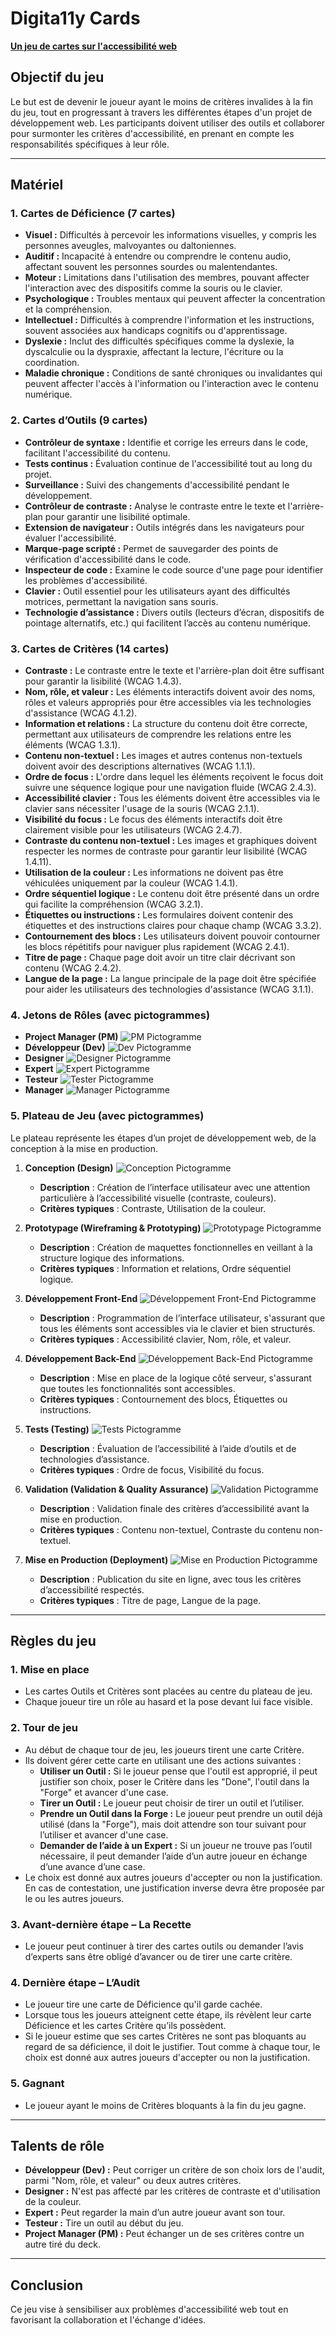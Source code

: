 # Digita11y Cards
**[Un jeu de cartes sur l'accessibilité web](https://christopherabate.github.io/digita11y/cards/)**

## Objectif du jeu
Le but est de devenir le joueur ayant le moins de critères invalides à la fin du jeu, tout en progressant à travers les différentes étapes d'un projet de développement web. Les participants doivent utiliser des outils et collaborer pour surmonter les critères d'accessibilité, en prenant en compte les responsabilités spécifiques à leur rôle.

---

## Matériel

### 1. Cartes de Déficience (7 cartes)
- **Visuel :** Difficultés à percevoir les informations visuelles, y compris les personnes aveugles, malvoyantes ou daltoniennes.
- **Auditif :** Incapacité à entendre ou comprendre le contenu audio, affectant souvent les personnes sourdes ou malentendantes.
- **Moteur :** Limitations dans l'utilisation des membres, pouvant affecter l'interaction avec des dispositifs comme la souris ou le clavier.
- **Psychologique :** Troubles mentaux qui peuvent affecter la concentration et la compréhension.
- **Intellectuel :** Difficultés à comprendre l'information et les instructions, souvent associées aux handicaps cognitifs ou d'apprentissage.
- **Dyslexie :** Inclut des difficultés spécifiques comme la dyslexie, la dyscalculie ou la dyspraxie, affectant la lecture, l'écriture ou la coordination.
- **Maladie chronique :** Conditions de santé chroniques ou invalidantes qui peuvent affecter l'accès à l'information ou l'interaction avec le contenu numérique.

### 2. Cartes d’Outils (9 cartes)
- **Contrôleur de syntaxe :** Identifie et corrige les erreurs dans le code, facilitant l'accessibilité du contenu.
- **Tests continus :** Évaluation continue de l'accessibilité tout au long du projet.
- **Surveillance :** Suivi des changements d'accessibilité pendant le développement.
- **Contrôleur de contraste :** Analyse le contraste entre le texte et l'arrière-plan pour garantir une lisibilité optimale.
- **Extension de navigateur :** Outils intégrés dans les navigateurs pour évaluer l'accessibilité.
- **Marque-page scripté :** Permet de sauvegarder des points de vérification d'accessibilité dans le code.
- **Inspecteur de code :** Examine le code source d'une page pour identifier les problèmes d'accessibilité.
- **Clavier :** Outil essentiel pour les utilisateurs ayant des difficultés motrices, permettant la navigation sans souris.
- **Technologie d’assistance :** Divers outils (lecteurs d’écran, dispositifs de pointage alternatifs, etc.) qui facilitent l’accès au contenu numérique.

### 3. Cartes de Critères (14 cartes)
- **Contraste :** Le contraste entre le texte et l'arrière-plan doit être suffisant pour garantir la lisibilité (WCAG 1.4.3).
- **Nom, rôle, et valeur :** Les éléments interactifs doivent avoir des noms, rôles et valeurs appropriés pour être accessibles via les technologies d'assistance (WCAG 4.1.2).
- **Information et relations :** La structure du contenu doit être correcte, permettant aux utilisateurs de comprendre les relations entre les éléments (WCAG 1.3.1).
- **Contenu non-textuel :** Les images et autres contenus non-textuels doivent avoir des descriptions alternatives (WCAG 1.1.1).
- **Ordre de focus :** L'ordre dans lequel les éléments reçoivent le focus doit suivre une séquence logique pour une navigation fluide (WCAG 2.4.3).
- **Accessibilité clavier :** Tous les éléments doivent être accessibles via le clavier sans nécessiter l'usage de la souris (WCAG 2.1.1).
- **Visibilité du focus :** Le focus des éléments interactifs doit être clairement visible pour les utilisateurs (WCAG 2.4.7).
- **Contraste du contenu non-textuel :** Les images et graphiques doivent respecter les normes de contraste pour garantir leur lisibilité (WCAG 1.4.11).
- **Utilisation de la couleur :** Les informations ne doivent pas être véhiculées uniquement par la couleur (WCAG 1.4.1).
- **Ordre séquentiel logique :** Le contenu doit être présenté dans un ordre qui facilite la compréhension (WCAG 3.2.1).
- **Étiquettes ou instructions :** Les formulaires doivent contenir des étiquettes et des instructions claires pour chaque champ (WCAG 3.3.2).
- **Contournement des blocs :** Les utilisateurs doivent pouvoir contourner les blocs répétitifs pour naviguer plus rapidement (WCAG 2.4.1).
- **Titre de page :** Chaque page doit avoir un titre clair décrivant son contenu (WCAG 2.4.2).
- **Langue de la page :** La langue principale de la page doit être spécifiée pour aider les utilisateurs des technologies d'assistance (WCAG 3.1.1).

### 4. Jetons de Rôles (avec pictogrammes)
- **Project Manager (PM)** ![PM Pictogramme](https://example.com/pm-icon.png)
- **Développeur (Dev)** ![Dev Pictogramme](https://example.com/dev-icon.png)
- **Designer** ![Designer Pictogramme](https://example.com/designer-icon.png)
- **Expert** ![Expert Pictogramme](https://example.com/expert-icon.png)
- **Testeur** ![Tester Pictogramme](https://example.com/tester-icon.png)
- **Manager** ![Manager Pictogramme](https://example.com/manager-icon.png)

### 5. Plateau de Jeu (avec pictogrammes)
Le plateau représente les étapes d’un projet de développement web, de la conception à la mise en production.

1. **Conception (Design)** ![Conception Pictogramme](https://example.com/design-icon.png)
   - **Description** : Création de l’interface utilisateur avec une attention particulière à l’accessibilité visuelle (contraste, couleurs).
   - **Critères typiques** : Contraste, Utilisation de la couleur.

2. **Prototypage (Wireframing & Prototyping)** ![Prototypage Pictogramme](https://example.com/prototype-icon.png)
   - **Description** : Création de maquettes fonctionnelles en veillant à la structure logique des informations.
   - **Critères typiques** : Information et relations, Ordre séquentiel logique.

3. **Développement Front-End** ![Développement Front-End Pictogramme](https://example.com/frontend-icon.png)
   - **Description** : Programmation de l’interface utilisateur, s'assurant que tous les éléments sont accessibles via le clavier et bien structurés.
   - **Critères typiques** : Accessibilité clavier, Nom, rôle, et valeur.

4. **Développement Back-End** ![Développement Back-End Pictogramme](https://example.com/backend-icon.png)
   - **Description** : Mise en place de la logique côté serveur, s'assurant que toutes les fonctionnalités sont accessibles.
   - **Critères typiques** : Contournement des blocs, Étiquettes ou instructions.

5. **Tests (Testing)** ![Tests Pictogramme](https://example.com/tests-icon.png)
   - **Description** : Évaluation de l’accessibilité à l’aide d’outils et de technologies d’assistance.
   - **Critères typiques** : Ordre de focus, Visibilité du focus.

6. **Validation (Validation & Quality Assurance)** ![Validation Pictogramme](https://example.com/validation-icon.png)
   - **Description** : Validation finale des critères d’accessibilité avant la mise en production.
   - **Critères typiques** : Contenu non-textuel, Contraste du contenu non-textuel.

7. **Mise en Production (Deployment)** ![Mise en Production Pictogramme](https://example.com/deployment-icon.png)
   - **Description** : Publication du site en ligne, avec tous les critères d’accessibilité respectés.
   - **Critères typiques** : Titre de page, Langue de la page.

---

## Règles du jeu

### 1. Mise en place
- Les cartes Outils et Critères sont placées au centre du plateau de jeu.
- Chaque joueur tire un rôle au hasard et la pose devant lui face visible.

### 2. Tour de jeu
- Au début de chaque tour de jeu, les joueurs tirent une carte Critère.
- Ils doivent gérer cette carte en utilisant une des actions suivantes :
  - **Utiliser un Outil :** Si le joueur pense que l'outil est approprié, il peut justifier son choix, poser le Critère dans les "Done", l'outil dans la "Forge" et avancer d'une case.
  - **Tirer un Outil :** Le joueur peut choisir de tirer un outil et l’utiliser.
  - **Prendre un Outil dans la Forge :** Le joueur peut prendre un outil déjà utilisé (dans la "Forge"), mais doit attendre son tour suivant pour l’utiliser et avancer d'une case.
  - **Demander de l’aide à un Expert :** Si un joueur ne trouve pas l’outil nécessaire, il peut demander l’aide d’un autre joueur en échange d’une avance d’une case.
- Le choix est donné aux autres joueurs d'accepter ou non la justification. En cas de contestation, une justification inverse devra être proposée par le ou les autres joueurs.

### 3. Avant-dernière étape – La Recette
- Le joueur peut continuer à tirer des cartes outils ou demander l’avis d’experts sans être obligé d’avancer ou de tirer une carte critère.

### 4. Dernière étape – L’Audit
- Le joueur tire une carte de Déficience qu'il garde cachée.
- Lorsque tous les joueurs atteignent cette étape, ils révèlent leur carte Déficience et les cartes Critère qu’ils possèdent.
- Si le joueur estime que ses cartes Critères ne sont pas bloquants au regard de sa déficience, il doit le justifier. Tout comme à chaque tour, le choix est donné aux autres joueurs d'accepter ou non la justification.

### 5. Gagnant
- Le joueur ayant le moins de Critères bloquants à la fin du jeu gagne.

---

## Talents de rôle

- **Développeur (Dev) :** Peut corriger un critère de son choix lors de l'audit, parmi "Nom, rôle, et valeur" ou deux autres critères.
- **Designer :** N'est pas affecté par les critères de contraste et d'utilisation de la couleur.
- **Expert :** Peut regarder la main d’un autre joueur avant son tour.
- **Testeur :** Tire un outil au début du jeu.
- **Project Manager (PM) :** Peut échanger un de ses critères contre un autre tiré du deck.

---

## Conclusion
Ce jeu vise à sensibiliser aux problèmes d'accessibilité web tout en favorisant la collaboration et l'échange d'idées.
